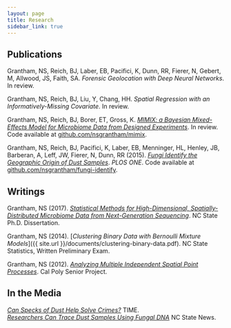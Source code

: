 ```yaml
---
layout: page
title: Research
sidebar_link: true
---
```


## Publications

Grantham, NS, Reich, BJ, Laber, EB, Pacifici, K, Dunn, RR, Fierer, N, Gebert, M, Allwood, JS, Faith, SA. _Forensic Geolocation with Deep Neural Networks_. In review.

Grantham, NS, Reich, BJ, Liu, Y, Chang, HH. _Spatial Regression with an Informatively-Missing Covariate_. In review.

Grantham, NS, Reich, BJ, Borer, ET, Gross, K. [_MIMIX: a Bayesian Mixed-Effects Model for Microbiome Data from Designed Experiments_](https://arxiv.org/abs/1703.07747). In review. Code available at [github.com/nsgrantham/mimix](http://www.github.com/nsgrantham/mimix).

Grantham, NS, Reich, BJ, Pacifici, K, Laber, EB, Menninger, HL, Henley, JB, Barberan, A, Leff, JW, Fierer, N, Dunn, RR (2015). [_Fungi Identify the Geographic Origin of Dust Samples_](http://journals.plos.org/plosone/article?id=10.1371/journal.pone.0122605). _PLOS ONE_. Code available at [github.com/nsgrantham/fungi-identify](http://www.github.com/nsgrantham/fungi-identify).

## Writings

Grantham, NS (2017). [_Statistical Methods for High-Dimensional, Spatially-Distributed Microbiome Data from Next-Generation Sequencing_](https://repository.lib.ncsu.edu/handle/1840.20/34780). NC State Ph.D. Dissertation.

Grantham, NS (2014). [_Clustering Binary Data with Bernoulli Mixture Models_]({{ site.url }}/documents/clustering-binary-data.pdf). NC State Statistics, Written Preliminary Exam.

Grantham, NS (2012). [_Analyzing Multiple Independent Spatial Point Processes_](http://digitalcommons.calpoly.edu/statsp/20/). Cal Poly Senior Project.

## In the Media

[_Can Specks of Dust Help Solve Crimes?_](time.com/3823925/dust-microbes-forensics/) TIME.  
[_Researchers Can Trace Dust Samples Using Fungal DNA_](https://news.ncsu.edu/2015/04/grantham-fungi-2015/) NC State News.

